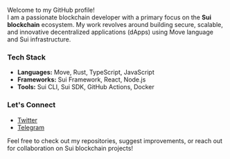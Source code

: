 Welcome to my GitHub profile!  
I am a passionate blockchain developer with a primary focus on the **Sui blockchain** ecosystem. My work revolves around building secure, scalable, and innovative decentralized applications (dApps) using Move language and Sui infrastructure.

### Tech Stack
- **Languages:** Move, Rust, TypeScript, JavaScript
- **Frameworks:** Sui Framework, React, Node.js
- **Tools:** Sui CLI, Sui SDK, GitHub Actions, Docker

### Let's Connect
- [Twitter](https://twitter.com/cahyorom)
- [Telegram](https://t.me/brocahyo)

Feel free to check out my repositories, suggest improvements, or reach out for collaboration on Sui blockchain projects!
